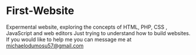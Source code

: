 # First-Website
Expermental website, exploring the concepts of HTML, PHP, CSS , JavaScript and web editors
Just trying to understand how to build websites. If you would like to help me you can message me at michaelodumosu57@gmail.com
